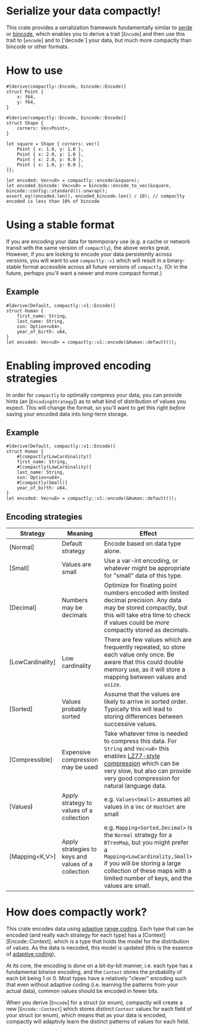 # Serialize your data compactly!

This crate provides a serialization framework fundamentally similar to
[serde](https://docs.rs/serde) or [bincode](https://docs.rs/bincode), which
enables you to derive a trait [`Encode`] and then use this trait to
[`encode`] and to ['decode`] your data, but much more compactly than bincode
or other formats.

# How to use

```
#[derive(compactly::Encode, bincode::Encode)]
struct Point {
    x: f64,
    y: f64,
}

#[derive(compactly::Encode, bincode::Encode)]
struct Shape {
    corners: Vec<Point>,
}

let square = Shape { corners: vec![
    Point { x: 1.0, y: 1.0 },
    Point { x: 2.0, y: 1.0 },
    Point { x: 2.0, y: 0.0 },
    Point { x: 1.0, y: 0.0 },
]};

let encoded: Vec<u8> = compactly::encode(&square);
let encoded_bincode: Vec<u8> = bincode::encode_to_vec(&square, bincode::config::standard()).unwrap();
assert_eq!(encoded.len(), encoded_bincode.len() / 10); // compaclty encoded is less than 10% of bincode
```

# Using a stable format

If you are encoding your data for temmporary use (e.g. a cache or network
transit with the same version of `compactly`), the above works great.
However, if you are looking to encode your data persistently across
versions, you will want to use `compactly::v1` which will result in a
binary-stable format accessible across all future versions of `compactly`.
(Or in the future, perhaps you'll want a newer and more compact format.)

## Example
```
#[derive(Default, compactly::v1::Encode)]
struct Human {
    first_name: String,
    last_name: String,
    ssn: Option<u64>,
    year_of_birth: u64,
}
let encoded: Vec<u8> = compactly::v1::encode(&Human::default());
```

# Enabling improved encoding strategies

In order for `compactly` to optimally compress your data, you can provide
hints (an [`EncodingStrategy`]) as to what kind of distribution of values
you expect.  This will change the format, so you'll want to get this right
*before* saving your encoded data into long-term storage.

## Example
```
#[derive(Default, compactly::v1::Encode)]
struct Human {
    #[compactly(LowCardinality)]
    first_name: String,
    #[compactly(LowCardinality)]
    last_name: String,
    ssn: Option<u64>,
    #[compactly(Small)]
    year_of_birth: u64,
}
let encoded: Vec<u8> = compactly::v1::encode(&Human::default());
```

## Encoding strategies

|Strategy  | Meaning | Effect |
|----------|---------|--------|
| [Normal] | Default strategy | Encode based on data type alone. |
| [Small]  | Values are small | Use a var-int encoding, or whatever might be appropriate for "small" data of this type. |
| [Decimal]| Numbers may be decimals | Optimize for floating point numbers encoded with limited decimal precision.  Any data may be stored compactly, but this will take etra time to check if values could be *more* compactly stored as decimals. |
| [LowCardinality] | Low cardinality | There are few values which are frequently repeated, so store each value only once.  Be aware that this could double memory use, as it will store a mapping between values and `usize`. |
| [Sorted] | Values probably sorted | Assume that the values are likely to arrive in sorted order.  Typically this will lead to storing differences between successive values. |
| [Compressible] | Expensive compression may be used | Take whatever time is needed to compress this data.  For `String` and `Vec<u8>` this enables [LZ77-style compression](https://en.wikipedia.org/wiki/LZ77_and_LZ78) which can be very slow, but also can provide very good compression for natural language data. |
| [Values<S>] | Apply strategy to values of a collection | e.g. `Values<Small>` assumes all values in a `Vec` or `HashSet` are small |
| [Mapping<K,V>] | Apply strategies to keys and values of a collection | e.g. `Mapping<Sorted,Decimal>` is the `Normal` strategy for a `BTreeMap`, but you might prefer a `Mapping<LowCardinality,Small>` if you will be storing a large collection of these maps with a limited number of keys, and the values are small. |

# How does compactly work?

This crate encodes data using
[adaptive](https://en.wikipedia.org/wiki/Adaptive_coding) [range
coding](https://en.wikipedia.org/wiki/Range_coding).  Each type that can be
encoded (and really each strategy for each type) has a
[Context][Encode::Context]. which is a type that holds the model for the
distribution of values. As the data is necoded, this model is updated (this
is the essence of [adaptive
coding](https://en.wikipedia.org/wiki/Adaptive_coding)),

At its core, the encoding is done on a bit-by-bit manner, i.e. each type has
a fundamental bitwise encoding, and the `Context` stores the probability of
each bit being 1 or 0.  Most types have a relatively "clever" encoding such
that even without adaptive coding (i.e. learning the patterns from your
actual data), common values should be encoded in fewer bits.

When you derive [`Encode`] for a struct (or enum), compactly will create a
new [`Encode::Context`] which stores distinct `Context` values for each
field of your struct (or enum), which means that as your data is encoded,
compactly will adaptivly learn the distinct patterns of values for each
field.